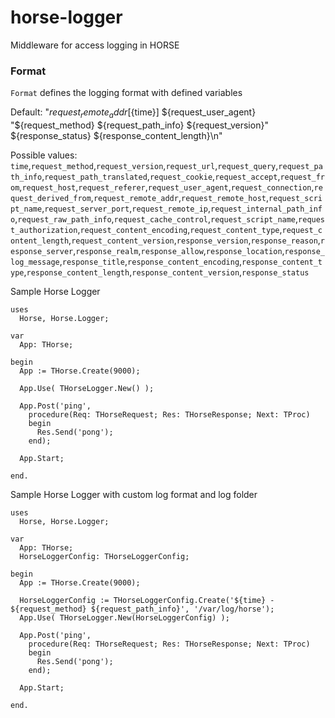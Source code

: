 # horse-logger
Middleware for access logging in HORSE

### Format
`Format` defines the logging format with defined variables

Default: "${request_remote_addr} [${time}] ${request_user_agent} "${request_method} ${request_path_info} ${request_version}" ${response_status} ${response_content_length}\n"

Possible values: `time`,`request_method`,`request_version`,`request_url`,`request_query`,`request_path_info`,`request_path_translated`,`request_cookie`,`request_accept`,`request_from`,`request_host`,`request_referer`,`request_user_agent`,`request_connection`,`request_derived_from`,`request_remote_addr`,`request_remote_host`,`request_script_name`,`request_server_port`,`request_remote_ip`,`request_internal_path_info`,`request_raw_path_info`,`request_cache_control`,`request_script_name`,`request_authorization`,`request_content_encoding`,`request_content_type`,`request_content_length`,`request_content_version`,`response_version`,`response_reason`,`response_server`,`response_realm`,`response_allow`,`response_location`,`response_log_message`,`response_title`,`response_content_encoding`,`response_content_type`,`response_content_length`,`response_content_version`,`response_status`

Sample Horse Logger
```delphi
uses
  Horse, Horse.Logger;

var
  App: THorse;

begin
  App := THorse.Create(9000);

  App.Use( THorseLogger.New() );

  App.Post('ping',
    procedure(Req: THorseRequest; Res: THorseResponse; Next: TProc)
    begin
      Res.Send('pong');
    end);

  App.Start;

end.
```

Sample Horse Logger with custom log format and log folder
```delphi
uses
  Horse, Horse.Logger;

var
  App: THorse;
  HorseLoggerConfig: THorseLoggerConfig;

begin
  App := THorse.Create(9000);

  HorseLoggerConfig := THorseLoggerConfig.Create('${time} - ${request_method} ${request_path_info}', '/var/log/horse');
  App.Use( THorseLogger.New(HorseLoggerConfig) );

  App.Post('ping',
    procedure(Req: THorseRequest; Res: THorseResponse; Next: TProc)
    begin
      Res.Send('pong');
    end);

  App.Start;

end.
```